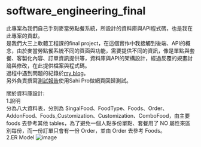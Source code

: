 # software_engineering_final
此專案為我們自己手刻麥當勞點餐系統，所設計的資料庫與API程式碼，也是我在此專案的貢獻。  
是我們大三上軟體工程課的final project，在這個實作中我接觸到後端、API的概念，由於麥當勞點餐系統不同的頁面與功能，需要提供不同的資訊，像是單點與套餐、客製化內容、訂單資訊提供等，資料庫與API的架構設計，經過反覆的規畫討論與修改，在此提供檔案與程式碼。  
過程中遇到問題的紀錄於[my blog](https://peggyshenblog.blogspot.com/2023/03/cross-origin-request-blocked-mixed.html)。  
另外負責撰寫[測試報告](https://docs.google.com/document/d/14Y0hdzthHoneP0MGVI4QRNZvm_bvPDHJvwz9rdFm2t4/edit?usp=share_link)使用Sahi Pro做網頁回歸測試。

關於資料庫設計:  
1.說明  
分為八大資料表，分別為 SingalFood、FoodType、Foods、Order、AddonFood、Foods_Customization、Customization、ComboFood，由主要 foods 去參考其他 tables，為了避免一個人點多份單點、套餐用了 NO 屬性來區別每份，而一份訂單只會有一份 Order，並由 Order 去參考 Foods。  
2.ER Model
![image](https://user-images.githubusercontent.com/71923853/235461581-0fb2a1d7-3d54-4a3a-9b0c-d839a336eecb.png)
